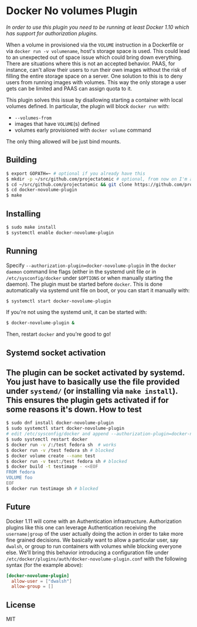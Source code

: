 Docker No volumes Plugin
=
_In order to use this plugin you need to be running at least Docker 1.10 which
has support for authorization plugins._

When a volume in provisioned via the `VOLUME` instruction in a Dockerfile or via
`docker run -v volumename`, host's storage space is used. This could lead to an
unexpected out of space issue which could bring down everything.
There are situations where this is not an accepted behavior. PAAS, for instance,
can't allow their users to run their own images without the risk of filling the
entire storage space on a server. One solution to this is to deny users from running
images with volumes. This way the only storage a user gets can be limited and PAAS
can assign quota to it.

This plugin solves this issue by disallowing starting a container with local volumes defined.
In particular, the plugin will block `docker run` with:

- `--volumes-from`
- images that have `VOLUME`(s) defined
- volumes early provisioned with `docker volume` command

The only thing allowed will be just bind mounts.

Building
-
```sh
$ export GOPATH=~ # optional if you already have this
$ mkdir -p ~/src/github.com/projectatomic # optional, from now on I'm assuming GOPATH=~
$ cd ~/src/github.com/projectatomic && git clone https://github.com/projectatomic/docker-novolume-plugin
$ cd docker-novolume-plugin
$ make
```
Installing
-
```sh
$ sudo make install
$ systemctl enable docker-novolume-plugin
```
Running
-
Specify `--authorization-plugin=docker-novolume-plugin` in the `docker daemon` command line
flags (either in the systemd unit file or in `/etc/sysconfig/docker` under `$OPTIONS`
or when manually starting the daemon).
The plugin must be started before `docker`.  This is done automatically via systemd unit file on boot, or you can start it manually with:
```sh
$ systemctl start docker-novolume-plugin 
```

If you're not using the systemd unit, it can be started with:
```sh
$ docker-novolume-plugin &
```

Then, restart `docker` and you're good to go!

Systemd socket activation
-
The plugin can be socket activated by systemd. You just have to basically use the file provided
under `systemd/` (or installing via `make install`). This ensures the plugin gets activated
if for some reasons it's down.
How to test
-
```bash
$ sudo dnf install docker-novolume-plugin
$ sudo systemctl start docker-novolume-plugin
# edit /etc/sysconfig/docker and append --authorization-plugin=docker-novolume-plugin to OPTIONS
$ sudo systemctl restart docker
$ docker run -v /:/test fedora sh  # works
$ docker run -v /test fedora sh # blocked
$ docker volume create --name test
$ docker run -v test:/test fedora sh # blocked
$ docker build -t testimage - <<EOF
FROM fedora
VOLUME foo
EOF
$ docker run testimage sh # blocked
```
Future
-
Docker 1.11 will come with an Authentication infrastructure. Authorization plugins like
this one can leverage Authentication receiving the `username|group` of the user actually
doing the action in order to take more fine grained decisions.
We basically want to allow a particular user, say `dwalsh`, or group to run containers with
volumes while blocking everyone else. We'll bring this behavior introducing
a configuration file under `/etc/docker/plugins/auth/docker-novolume-plugin.conf` with
the following syntax (for the example above):
```toml
[docker-novolume-plugin]
  allow-user = ["dwalsh"]
  allow-group = []
```
License
-
MIT
